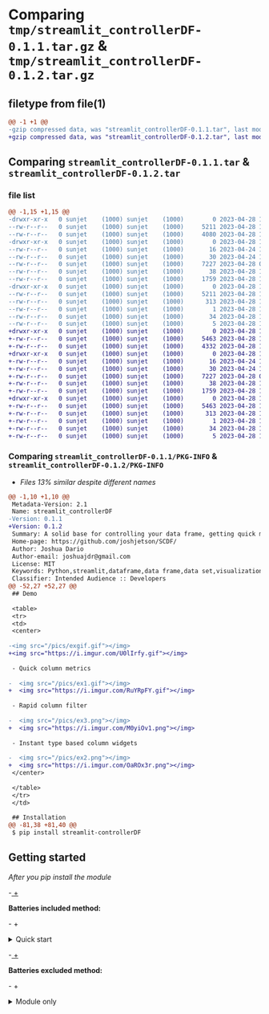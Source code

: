 # Comparing `tmp/streamlit_controllerDF-0.1.1.tar.gz` & `tmp/streamlit_controllerDF-0.1.2.tar.gz`

## filetype from file(1)

```diff
@@ -1 +1 @@
-gzip compressed data, was "streamlit_controllerDF-0.1.1.tar", last modified: Fri Apr 28 18:33:48 2023, max compression
+gzip compressed data, was "streamlit_controllerDF-0.1.2.tar", last modified: Fri Apr 28 19:04:18 2023, max compression
```

## Comparing `streamlit_controllerDF-0.1.1.tar` & `streamlit_controllerDF-0.1.2.tar`

### file list

```diff
@@ -1,15 +1,15 @@
-drwxr-xr-x   0 sunjet    (1000) sunjet    (1000)        0 2023-04-28 18:33:48.061835 streamlit_controllerDF-0.1.1/
--rw-r--r--   0 sunjet    (1000) sunjet    (1000)     5211 2023-04-28 18:33:48.061835 streamlit_controllerDF-0.1.1/PKG-INFO
--rw-r--r--   0 sunjet    (1000) sunjet    (1000)     4080 2023-04-28 18:22:22.000000 streamlit_controllerDF-0.1.1/README.md
-drwxr-xr-x   0 sunjet    (1000) sunjet    (1000)        0 2023-04-28 18:33:48.058501 streamlit_controllerDF-0.1.1/SCDF/
--rw-r--r--   0 sunjet    (1000) sunjet    (1000)       16 2023-04-24 18:44:49.000000 streamlit_controllerDF-0.1.1/SCDF/UnitTests.py
--rw-r--r--   0 sunjet    (1000) sunjet    (1000)       30 2023-04-24 18:44:49.000000 streamlit_controllerDF-0.1.1/SCDF/__init__.py
--rw-r--r--   0 sunjet    (1000) sunjet    (1000)     7227 2023-04-28 06:01:41.000000 streamlit_controllerDF-0.1.1/SCDF/streamlit_controllerDF.py
--rw-r--r--   0 sunjet    (1000) sunjet    (1000)       38 2023-04-28 18:33:48.061835 streamlit_controllerDF-0.1.1/setup.cfg
--rw-r--r--   0 sunjet    (1000) sunjet    (1000)     1759 2023-04-28 18:32:53.000000 streamlit_controllerDF-0.1.1/setup.py
-drwxr-xr-x   0 sunjet    (1000) sunjet    (1000)        0 2023-04-28 18:33:48.061835 streamlit_controllerDF-0.1.1/streamlit_controllerDF.egg-info/
--rw-r--r--   0 sunjet    (1000) sunjet    (1000)     5211 2023-04-28 18:33:47.000000 streamlit_controllerDF-0.1.1/streamlit_controllerDF.egg-info/PKG-INFO
--rw-r--r--   0 sunjet    (1000) sunjet    (1000)      313 2023-04-28 18:33:47.000000 streamlit_controllerDF-0.1.1/streamlit_controllerDF.egg-info/SOURCES.txt
--rw-r--r--   0 sunjet    (1000) sunjet    (1000)        1 2023-04-28 18:33:47.000000 streamlit_controllerDF-0.1.1/streamlit_controllerDF.egg-info/dependency_links.txt
--rw-r--r--   0 sunjet    (1000) sunjet    (1000)       34 2023-04-28 18:33:47.000000 streamlit_controllerDF-0.1.1/streamlit_controllerDF.egg-info/requires.txt
--rw-r--r--   0 sunjet    (1000) sunjet    (1000)        5 2023-04-28 18:33:47.000000 streamlit_controllerDF-0.1.1/streamlit_controllerDF.egg-info/top_level.txt
+drwxr-xr-x   0 sunjet    (1000) sunjet    (1000)        0 2023-04-28 19:04:18.015235 streamlit_controllerDF-0.1.2/
+-rw-r--r--   0 sunjet    (1000) sunjet    (1000)     5463 2023-04-28 19:04:18.015235 streamlit_controllerDF-0.1.2/PKG-INFO
+-rw-r--r--   0 sunjet    (1000) sunjet    (1000)     4332 2023-04-28 19:02:15.000000 streamlit_controllerDF-0.1.2/README.md
+drwxr-xr-x   0 sunjet    (1000) sunjet    (1000)        0 2023-04-28 19:04:18.011902 streamlit_controllerDF-0.1.2/SCDF/
+-rw-r--r--   0 sunjet    (1000) sunjet    (1000)       16 2023-04-24 18:44:49.000000 streamlit_controllerDF-0.1.2/SCDF/UnitTests.py
+-rw-r--r--   0 sunjet    (1000) sunjet    (1000)       30 2023-04-24 18:44:49.000000 streamlit_controllerDF-0.1.2/SCDF/__init__.py
+-rw-r--r--   0 sunjet    (1000) sunjet    (1000)     7227 2023-04-28 06:01:41.000000 streamlit_controllerDF-0.1.2/SCDF/streamlit_controllerDF.py
+-rw-r--r--   0 sunjet    (1000) sunjet    (1000)       38 2023-04-28 19:04:18.015235 streamlit_controllerDF-0.1.2/setup.cfg
+-rw-r--r--   0 sunjet    (1000) sunjet    (1000)     1759 2023-04-28 19:02:35.000000 streamlit_controllerDF-0.1.2/setup.py
+drwxr-xr-x   0 sunjet    (1000) sunjet    (1000)        0 2023-04-28 19:04:18.015235 streamlit_controllerDF-0.1.2/streamlit_controllerDF.egg-info/
+-rw-r--r--   0 sunjet    (1000) sunjet    (1000)     5463 2023-04-28 19:04:17.000000 streamlit_controllerDF-0.1.2/streamlit_controllerDF.egg-info/PKG-INFO
+-rw-r--r--   0 sunjet    (1000) sunjet    (1000)      313 2023-04-28 19:04:17.000000 streamlit_controllerDF-0.1.2/streamlit_controllerDF.egg-info/SOURCES.txt
+-rw-r--r--   0 sunjet    (1000) sunjet    (1000)        1 2023-04-28 19:04:17.000000 streamlit_controllerDF-0.1.2/streamlit_controllerDF.egg-info/dependency_links.txt
+-rw-r--r--   0 sunjet    (1000) sunjet    (1000)       34 2023-04-28 19:04:17.000000 streamlit_controllerDF-0.1.2/streamlit_controllerDF.egg-info/requires.txt
+-rw-r--r--   0 sunjet    (1000) sunjet    (1000)        5 2023-04-28 19:04:17.000000 streamlit_controllerDF-0.1.2/streamlit_controllerDF.egg-info/top_level.txt
```

### Comparing `streamlit_controllerDF-0.1.1/PKG-INFO` & `streamlit_controllerDF-0.1.2/PKG-INFO`

 * *Files 13% similar despite different names*

```diff
@@ -1,10 +1,10 @@
 Metadata-Version: 2.1
 Name: streamlit_controllerDF
-Version: 0.1.1
+Version: 0.1.2
 Summary: A solid base for controlling your data frame, getting quick metrics, and data visualizations using streamlit, pandas, numpy and matplotlib.
 Home-page: https://github.com/joshjetson/SCDF/
 Author: Joshua Dario
 Author-email: joshuajdr@gmail.com
 License: MIT
 Keywords: Python,streamlit,dataframe,data frame,data set,visualization,automatic,widgets,automation,machine learning,quick,controller,controllerdf,controllerDF,streamlit controller,streamlit data frame,streamlit controllerDF
 Classifier: Intended Audience :: Developers
@@ -52,27 +52,27 @@
 ## Demo
 
 <table>
 <tr>
 <td>
 <center>
 
-<img src="/pics/exgif.gif"></img>
+<img src="https://i.imgur.com/U0lIrfy.gif"></img>
 
 - Quick column metrics
 
-  <img src="/pics/ex1.gif"></img>
+  <img src="https://i.imgur.com/RuYRpFY.gif"></img>
 
 - Rapid column filter
 
-  <img src="/pics/ex3.png"></img>
+  <img src="https://i.imgur.com/M0yiOv1.png"></img>
 
 - Instant type based column widgets
 
-  <img src="/pics/ex2.png"></img>
+  <img src="https://i.imgur.com/OaROx3r.png"></img>
 </center>
 
 </table>
 </tr>
 </td>
 
 ## Installation
@@ -81,38 +81,40 @@
 $ pip install streamlit-controllerDF
 ```
 
 ## Getting started
 
 <i>After you pip install the module</i>
 
-<ins>
+
 
 **Batteries included method:**
 
-</ins>
+
 
 <details><summary>Quick start</summary>
 
 >
-> - `Copy the included test_code.py`
-> - `Rename the file to your projects name`
+> - `Copy the included test_code.py contents`
+> - <a href="https://raw.githubusercontent.com/joshjetson/SCDF/master/test_code.py">test_code here click me</a>
+> - `Create a new python file and paste the contents of test_code.py into it`
+> - `Name the file something you like and then:`
 > ~~~
 > $ streamlit run your_project.py 
 > ~~~
 > - `Drag and drop csv file`
 > - `Enjoy!`
 
 </details>
 
-<ins>
+
 
 **Batteries excluded method:**
 
-</ins>
+
 
 <details><summary>Module only</summary>
 
 > ~~~
 > import streamlit_controllerDF as sc
 > ~~~
 > - `see documentation for usage`
```

#### html2text {}

```diff
@@ -1,8 +1,8 @@
-Metadata-Version: 2.1 Name: streamlit_controllerDF Version: 0.1.1 Summary: A
+Metadata-Version: 2.1 Name: streamlit_controllerDF Version: 0.1.2 Summary: A
 solid base for controlling your data frame, getting quick metrics, and data
 visualizations using streamlit, pandas, numpy and matplotlib. Home-page: https:
 //github.com/joshjetson/SCDF/ Author: Joshua Dario Author-email:
 joshuajdr@gmail.com License: MIT Keywords: Python,streamlit,dataframe,data
 frame,data set,visualization,automatic,widgets,automation,machine
 learning,quick,controller,controllerdf,controllerDF,streamlit
 controller,streamlit data frame,streamlit controllerDF Classifier: Intended
@@ -26,23 +26,25 @@
           img.shields.io/badge/License-MIT-yellow.svg?style=plastic]
 
 Documentation Â· Report_a_Bug Â· Demo . Request_Feature Â· Send_a_Pull_Request
 ## Controller DF []() A python library which creates a simple and easy to use
 data frame controller. Using this library, along with streamlit and minimal
 (*included*) code, anyone can spin up a web app which allows you to control,
 manipulate and display a data set quickly and easily. ## Demo
-[/pics/exgif.gif] - Quick column metrics [/pics/ex1.gif] - Rapid column filter
-      [/pics/ex3.png] - Instant type based column widgets [/pics/ex2.png]
+[https://i.imgur.com/U0lIrfy.gif] - Quick column metrics [https://i.imgur.com/
+RuYRpFY.gif] - Rapid column filter [https://i.imgur.com/M0yiOv1.png] - Instant
+         type based column widgets [https://i.imgur.com/OaROx3r.png]
 ## Installation ``` $ pip install streamlit-controllerDF ``` ## Getting started
-After you pip install the module  **Batteries included method:**  Quick start >
-> - `Copy the included test_code.py` > - `Rename the file to your projects
-name` > ~~~ > $ streamlit run your_project.py > ~~~ > - `Drag and drop csv
-file` > - `Enjoy!`   **Batteries excluded method:**  Module only > ~~~ > import
-streamlit_controllerDF as sc > ~~~ > - `see documentation for usage`  ##
-Documentation
+After you pip install the module **Batteries included method:** Quick start > >
+- `Copy the included test_code.py contents` > - test_code_here_click_me > -
+`Create a new python file and paste the contents of test_code.py into it` > -
+`Name the file something you like and then:` > ~~~ > $ streamlit run
+your_project.py > ~~~ > - `Drag and drop csv file` > - `Enjoy!`  **Batteries
+excluded method:** Module only > ~~~ > import streamlit_controllerDF as sc >
+~~~ > - `see documentation for usage`  ## Documentation
 **class streamlit_controllerDF.Widgets(dataframe, omit_columns=list())** >
 Parameters: >> - dataframe: A pandas data frame >>> - *Two-dimensional, size-
 mutable, potentially heterogeneous tabular data.* >> - omit_columns: A list of
 column names to be excluded >>> - *The column names must be exact* #### Example
 ``` import streamlit_controllerDF as sc import pandas as pd mydf = pd.read_csv
 ('mycsv.csv') ctrldf = sc.Widgets(mydf,omit_columns=['Engine_Size', 'Year'])
 ``` **method streamlit_controllerDF.Widgets.metrics()** > Parameters: >> -
```

### Comparing `streamlit_controllerDF-0.1.1/README.md` & `streamlit_controllerDF-0.1.2/README.md`

 * *Files 15% similar despite different names*

```diff
@@ -30,27 +30,27 @@
 ## Demo
 
 <table>
 <tr>
 <td>
 <center>
 
-<img src="/pics/exgif.gif"></img>
+<img src="https://i.imgur.com/U0lIrfy.gif"></img>
 
 - Quick column metrics
 
-  <img src="/pics/ex1.gif"></img>
+  <img src="https://i.imgur.com/RuYRpFY.gif"></img>
 
 - Rapid column filter
 
-  <img src="/pics/ex3.png"></img>
+  <img src="https://i.imgur.com/M0yiOv1.png"></img>
 
 - Instant type based column widgets
 
-  <img src="/pics/ex2.png"></img>
+  <img src="https://i.imgur.com/OaROx3r.png"></img>
 </center>
 
 </table>
 </tr>
 </td>
 
 ## Installation
@@ -59,38 +59,40 @@
 $ pip install streamlit-controllerDF
 ```
 
 ## Getting started
 
 <i>After you pip install the module</i>
 
-<ins>
+
 
 **Batteries included method:**
 
-</ins>
+
 
 <details><summary>Quick start</summary>
 
 >
-> - `Copy the included test_code.py`
-> - `Rename the file to your projects name`
+> - `Copy the included test_code.py contents`
+> - <a href="https://raw.githubusercontent.com/joshjetson/SCDF/master/test_code.py">test_code here click me</a>
+> - `Create a new python file and paste the contents of test_code.py into it`
+> - `Name the file something you like and then:`
 > ~~~
 > $ streamlit run your_project.py 
 > ~~~
 > - `Drag and drop csv file`
 > - `Enjoy!`
 
 </details>
 
-<ins>
+
 
 **Batteries excluded method:**
 
-</ins>
+
 
 <details><summary>Module only</summary>
 
 > ~~~
 > import streamlit_controllerDF as sc
 > ~~~
 > - `see documentation for usage`
```

#### html2text {}

```diff
@@ -10,23 +10,25 @@
           img.shields.io/badge/License-MIT-yellow.svg?style=plastic]
 
 Documentation Â· Report_a_Bug Â· Demo . Request_Feature Â· Send_a_Pull_Request
 ## Controller DF []() A python library which creates a simple and easy to use
 data frame controller. Using this library, along with streamlit and minimal
 (*included*) code, anyone can spin up a web app which allows you to control,
 manipulate and display a data set quickly and easily. ## Demo
-[/pics/exgif.gif] - Quick column metrics [/pics/ex1.gif] - Rapid column filter
-      [/pics/ex3.png] - Instant type based column widgets [/pics/ex2.png]
+[https://i.imgur.com/U0lIrfy.gif] - Quick column metrics [https://i.imgur.com/
+RuYRpFY.gif] - Rapid column filter [https://i.imgur.com/M0yiOv1.png] - Instant
+         type based column widgets [https://i.imgur.com/OaROx3r.png]
 ## Installation ``` $ pip install streamlit-controllerDF ``` ## Getting started
-After you pip install the module  **Batteries included method:**  Quick start >
-> - `Copy the included test_code.py` > - `Rename the file to your projects
-name` > ~~~ > $ streamlit run your_project.py > ~~~ > - `Drag and drop csv
-file` > - `Enjoy!`   **Batteries excluded method:**  Module only > ~~~ > import
-streamlit_controllerDF as sc > ~~~ > - `see documentation for usage`  ##
-Documentation
+After you pip install the module **Batteries included method:** Quick start > >
+- `Copy the included test_code.py contents` > - test_code_here_click_me > -
+`Create a new python file and paste the contents of test_code.py into it` > -
+`Name the file something you like and then:` > ~~~ > $ streamlit run
+your_project.py > ~~~ > - `Drag and drop csv file` > - `Enjoy!`  **Batteries
+excluded method:** Module only > ~~~ > import streamlit_controllerDF as sc >
+~~~ > - `see documentation for usage`  ## Documentation
 **class streamlit_controllerDF.Widgets(dataframe, omit_columns=list())** >
 Parameters: >> - dataframe: A pandas data frame >>> - *Two-dimensional, size-
 mutable, potentially heterogeneous tabular data.* >> - omit_columns: A list of
 column names to be excluded >>> - *The column names must be exact* #### Example
 ``` import streamlit_controllerDF as sc import pandas as pd mydf = pd.read_csv
 ('mycsv.csv') ctrldf = sc.Widgets(mydf,omit_columns=['Engine_Size', 'Year'])
 ``` **method streamlit_controllerDF.Widgets.metrics()** > Parameters: >> -
```

### Comparing `streamlit_controllerDF-0.1.1/SCDF/streamlit_controllerDF.py` & `streamlit_controllerDF-0.1.2/SCDF/streamlit_controllerDF.py`

 * *Files identical despite different names*

### Comparing `streamlit_controllerDF-0.1.1/setup.py` & `streamlit_controllerDF-0.1.2/setup.py`

 * *Files 7% similar despite different names*

```diff
@@ -9,15 +9,15 @@
 # Get the long description from the README file
 with open(path.join(HERE, 'README.md'), encoding='utf-8') as f:
     long_description = f.read()
 
 # This call to setup() does all the work
 setup(
     name="streamlit_controllerDF",
-    version="0.1.1",
+    version="0.1.2",
     description="A solid base for controlling your data frame, getting quick metrics, and data visualizations using streamlit, pandas, numpy and matplotlib.",
     long_description=long_description,
     long_description_content_type="text/markdown",
     url="https://github.com/joshjetson/SCDF/",
     author="Joshua Dario",
     author_email="joshuajdr@gmail.com",
     license="MIT",
```

### Comparing `streamlit_controllerDF-0.1.1/streamlit_controllerDF.egg-info/PKG-INFO` & `streamlit_controllerDF-0.1.2/streamlit_controllerDF.egg-info/PKG-INFO`

 * *Files 12% similar despite different names*

```diff
@@ -1,10 +1,10 @@
 Metadata-Version: 2.1
 Name: streamlit-controllerDF
-Version: 0.1.1
+Version: 0.1.2
 Summary: A solid base for controlling your data frame, getting quick metrics, and data visualizations using streamlit, pandas, numpy and matplotlib.
 Home-page: https://github.com/joshjetson/SCDF/
 Author: Joshua Dario
 Author-email: joshuajdr@gmail.com
 License: MIT
 Keywords: Python,streamlit,dataframe,data frame,data set,visualization,automatic,widgets,automation,machine learning,quick,controller,controllerdf,controllerDF,streamlit controller,streamlit data frame,streamlit controllerDF
 Classifier: Intended Audience :: Developers
@@ -52,27 +52,27 @@
 ## Demo
 
 <table>
 <tr>
 <td>
 <center>
 
-<img src="/pics/exgif.gif"></img>
+<img src="https://i.imgur.com/U0lIrfy.gif"></img>
 
 - Quick column metrics
 
-  <img src="/pics/ex1.gif"></img>
+  <img src="https://i.imgur.com/RuYRpFY.gif"></img>
 
 - Rapid column filter
 
-  <img src="/pics/ex3.png"></img>
+  <img src="https://i.imgur.com/M0yiOv1.png"></img>
 
 - Instant type based column widgets
 
-  <img src="/pics/ex2.png"></img>
+  <img src="https://i.imgur.com/OaROx3r.png"></img>
 </center>
 
 </table>
 </tr>
 </td>
 
 ## Installation
@@ -81,38 +81,40 @@
 $ pip install streamlit-controllerDF
 ```
 
 ## Getting started
 
 <i>After you pip install the module</i>
 
-<ins>
+
 
 **Batteries included method:**
 
-</ins>
+
 
 <details><summary>Quick start</summary>
 
 >
-> - `Copy the included test_code.py`
-> - `Rename the file to your projects name`
+> - `Copy the included test_code.py contents`
+> - <a href="https://raw.githubusercontent.com/joshjetson/SCDF/master/test_code.py">test_code here click me</a>
+> - `Create a new python file and paste the contents of test_code.py into it`
+> - `Name the file something you like and then:`
 > ~~~
 > $ streamlit run your_project.py 
 > ~~~
 > - `Drag and drop csv file`
 > - `Enjoy!`
 
 </details>
 
-<ins>
+
 
 **Batteries excluded method:**
 
-</ins>
+
 
 <details><summary>Module only</summary>
 
 > ~~~
 > import streamlit_controllerDF as sc
 > ~~~
 > - `see documentation for usage`
```

#### html2text {}

```diff
@@ -1,8 +1,8 @@
-Metadata-Version: 2.1 Name: streamlit-controllerDF Version: 0.1.1 Summary: A
+Metadata-Version: 2.1 Name: streamlit-controllerDF Version: 0.1.2 Summary: A
 solid base for controlling your data frame, getting quick metrics, and data
 visualizations using streamlit, pandas, numpy and matplotlib. Home-page: https:
 //github.com/joshjetson/SCDF/ Author: Joshua Dario Author-email:
 joshuajdr@gmail.com License: MIT Keywords: Python,streamlit,dataframe,data
 frame,data set,visualization,automatic,widgets,automation,machine
 learning,quick,controller,controllerdf,controllerDF,streamlit
 controller,streamlit data frame,streamlit controllerDF Classifier: Intended
@@ -26,23 +26,25 @@
           img.shields.io/badge/License-MIT-yellow.svg?style=plastic]
 
 Documentation Â· Report_a_Bug Â· Demo . Request_Feature Â· Send_a_Pull_Request
 ## Controller DF []() A python library which creates a simple and easy to use
 data frame controller. Using this library, along with streamlit and minimal
 (*included*) code, anyone can spin up a web app which allows you to control,
 manipulate and display a data set quickly and easily. ## Demo
-[/pics/exgif.gif] - Quick column metrics [/pics/ex1.gif] - Rapid column filter
-      [/pics/ex3.png] - Instant type based column widgets [/pics/ex2.png]
+[https://i.imgur.com/U0lIrfy.gif] - Quick column metrics [https://i.imgur.com/
+RuYRpFY.gif] - Rapid column filter [https://i.imgur.com/M0yiOv1.png] - Instant
+         type based column widgets [https://i.imgur.com/OaROx3r.png]
 ## Installation ``` $ pip install streamlit-controllerDF ``` ## Getting started
-After you pip install the module  **Batteries included method:**  Quick start >
-> - `Copy the included test_code.py` > - `Rename the file to your projects
-name` > ~~~ > $ streamlit run your_project.py > ~~~ > - `Drag and drop csv
-file` > - `Enjoy!`   **Batteries excluded method:**  Module only > ~~~ > import
-streamlit_controllerDF as sc > ~~~ > - `see documentation for usage`  ##
-Documentation
+After you pip install the module **Batteries included method:** Quick start > >
+- `Copy the included test_code.py contents` > - test_code_here_click_me > -
+`Create a new python file and paste the contents of test_code.py into it` > -
+`Name the file something you like and then:` > ~~~ > $ streamlit run
+your_project.py > ~~~ > - `Drag and drop csv file` > - `Enjoy!`  **Batteries
+excluded method:** Module only > ~~~ > import streamlit_controllerDF as sc >
+~~~ > - `see documentation for usage`  ## Documentation
 **class streamlit_controllerDF.Widgets(dataframe, omit_columns=list())** >
 Parameters: >> - dataframe: A pandas data frame >>> - *Two-dimensional, size-
 mutable, potentially heterogeneous tabular data.* >> - omit_columns: A list of
 column names to be excluded >>> - *The column names must be exact* #### Example
 ``` import streamlit_controllerDF as sc import pandas as pd mydf = pd.read_csv
 ('mycsv.csv') ctrldf = sc.Widgets(mydf,omit_columns=['Engine_Size', 'Year'])
 ``` **method streamlit_controllerDF.Widgets.metrics()** > Parameters: >> -
```

